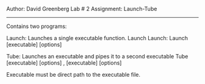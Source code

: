 Author: David Greenberg
Lab # 2
Assignment: Launch-Tube

______________________________
Contains two programs:

Launch: Launches a single executable function. 
	Launch Launch: Launch [executable] [options]

Tube: Launches an executable and pipes it to a second executable
	Tube [executable] [options] , [executable] [options]

Executable must be direct path to the executable file. 
